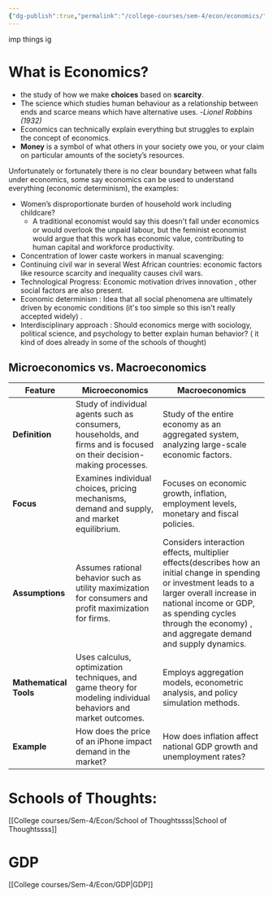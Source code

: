 ```yaml
---
{"dg-publish":true,"permalink":"/college-courses/sem-4/econ/economics/"}
---
```


imp things ig
# What is Economics?

- the study of how we make **choices** based on **scarcity**.
- The science which studies human behaviour as a relationship between ends and scarce means which have alternative uses. -*Lionel Robbins (1932)*
- Economics can technically explain everything but struggles to explain the concept of economics.
- **Money** is a symbol of what others in your society owe you, or your claim on particular amounts of the society’s resources. 


Unfortunately or fortunately there is no clear boundary between what falls under economics, some say economics can be used to understand everything (economic determinism), the examples:

-  Women’s disproportionate burden of household work including childcare?
	- A traditional economist would say this doesn't fall under economics or would overlook the unpaid labour, but the feminist economist would argue that this work has economic value, contributing to human capital and workforce productivity.
- Concentration of lower caste workers in manual scavenging:
- Continuing civil war in several West African countries: economic factors like resource scarcity and inequality causes civil wars.
- Technological Progress: Economic motivation drives innovation , other social factors are also present.
- Economic determinism : Idea that all social phenomena are ultimately driven by economic conditions (it's too simple so this isn't really accepted widely) .
- Interdisciplinary approach : Should economics merge with sociology, political science, and psychology to better explain human behavior? ( it kind of does already in some of the schools of thought)

## Microeconomics vs. Macroeconomics

| Feature                | Microeconomics                                                                                                         | Macroeconomics                                                                                                                                                                                                                                                |
| ---------------------- | ---------------------------------------------------------------------------------------------------------------------- | ------------------------------------------------------------------------------------------------------------------------------------------------------------------------------------------------------------------------------------------------------------- |
| **Definition**         | Study of individual agents such as consumers, households, and firms and is focused on their decision-making processes. | Study of the entire economy as an aggregated system, analyzing large-scale economic factors.                                                                                                                                                                  |
| **Focus**              | Examines individual choices, pricing mechanisms, demand and supply, and market equilibrium.                            | Focuses on economic growth, inflation, employment levels, monetary and fiscal policies.                                                                                                                                                                       |
| **Assumptions**        | Assumes rational behavior such as utility maximization for consumers and profit maximization for firms.                | Considers interaction effects, multiplier effects(describes how an initial change in spending or investment leads to a larger overall increase in national income or GDP, as spending cycles through the economy) , and aggregate demand and supply dynamics. |
| **Mathematical Tools** | Uses calculus, optimization techniques, and game theory for modeling individual behaviors and market outcomes.         | Employs aggregation models, econometric analysis, and policy simulation methods.                                                                                                                                                                              |
| **Example**            | How does the price of an iPhone impact demand in the market?                                                           | How does inflation affect national GDP growth and unemployment rates?                                                                                                                                                                                         |

# Schools of Thoughts:

[[College courses/Sem-4/Econ/School of Thoughtssss\|School of Thoughtssss]]


# GDP

[[College courses/Sem-4/Econ/GDP\|GDP]]

